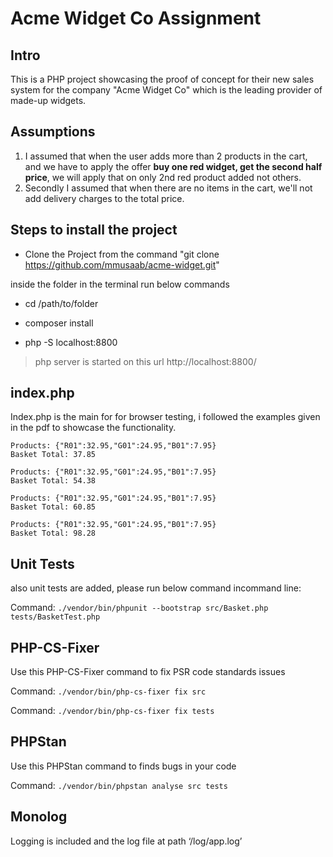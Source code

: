 
# Acme Widget Co Assignment



## Intro


This is a PHP project showcasing the proof of concept for their new sales system for the company "Acme Widget Co" which is the leading provider of made-up widgets.



## Assumptions



1. I assumed that when the user adds more than 2 products in the cart, and we have to apply the offer **buy one red widget, get the second half price**, we will apply that on only 2nd red product added not others.
2. Secondly I assumed that when there are no items in the cart, we'll not add delivery charges to the total price.



## Steps to install the project



- Clone the Project from the command "git clone https://github.com/mmusaab/acme-widget.git"

inside the folder in the terminal run below commands


- cd /path/to/folder

- composer install

- php -S localhost:8800



> php server is started on this url http://localhost:8800/


## index.php
Index.php is the main for for browser testing, i followed the examples given in the pdf to showcase the functionality.

    Products: {"R01":32.95,"G01":24.95,"B01":7.95}  
    Basket Total: 37.85  
      
    Products: {"R01":32.95,"G01":24.95,"B01":7.95}  
    Basket Total: 54.38  
      
    Products: {"R01":32.95,"G01":24.95,"B01":7.95}  
    Basket Total: 60.85  
      
    Products: {"R01":32.95,"G01":24.95,"B01":7.95}  
    Basket Total: 98.28


## Unit Tests
also unit tests are added, please run below command incommand line:



Command:  `./vendor/bin/phpunit --bootstrap src/Basket.php tests/BasketTest.php`


## PHP-CS-Fixer
Use this PHP-CS-Fixer command to fix PSR code standards issues



Command: `./vendor/bin/php-cs-fixer fix src`

Command: `./vendor/bin/php-cs-fixer fix tests`

## PHPStan

Use this PHPStan command to finds bugs in your code



Command: `./vendor/bin/phpstan analyse src tests`


## Monolog
Logging is included and the log file at path ‘/log/app.log’